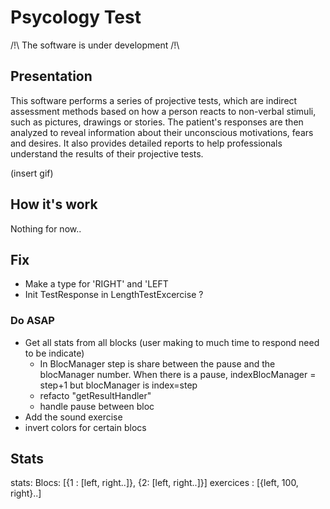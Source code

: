 # Psycology Test

/!\ The software is under development /!\

## Presentation

This software performs a series of projective tests, which are indirect assessment methods based on how a person reacts to non-verbal stimuli, such as pictures, drawings or stories. The patient's responses are then analyzed to reveal information about their unconscious motivations, fears and desires. It also provides detailed reports to help professionals understand the results of their projective tests.

(insert gif)

## How it's work

Nothing for now..

## Fix

- Make a type for 'RIGHT' and 'LEFT
- Init TestResponse in LengthTestExcercise ?

### Do ASAP

- Get all stats from all blocks (user making to much time to respond need to be indicate)
  - In BlocManager step is share between the pause and the blocManager number. When there is a pause, indexBlocManager = step+1 but blocManager is index=step
  - refacto "getResultHandler"
  - handle pause between bloc
- Add the sound exercise
- invert colors for certain blocs

## Stats

stats:
Blocs: [{1 : [left, right..]}, {2: [left, right..]}]
exercices : [{left, 100, right}..]
